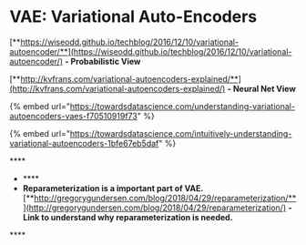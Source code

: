 # VAE: Variational Auto-Encoders

[**https://wiseodd.github.io/techblog/2016/12/10/variational-autoencoder/**](https://wiseodd.github.io/techblog/2016/12/10/variational-autoencoder/) **- Probabilistic View**

[**http://kvfrans.com/variational-autoencoders-explained/**](http://kvfrans.com/variational-autoencoders-explained/) **- Neural Net View**  


{% embed url="https://towardsdatascience.com/understanding-variational-autoencoders-vaes-f70510919f73" %}

{% embed url="https://towardsdatascience.com/intuitively-understanding-variational-autoencoders-1bfe67eb5daf" %}

\*\*\*\*

* \*\*\*\*
* **Reparameterization is a important part of VAE.** [**http://gregorygundersen.com/blog/2018/04/29/reparameterization/**](http://gregorygundersen.com/blog/2018/04/29/reparameterization/) **- Link to understand why reparameterization is needed.**

\*\*\*\*

